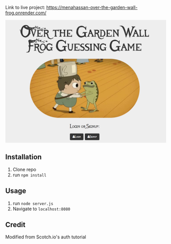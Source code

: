 Link to live project: https://menahassan-over-the-garden-wall-frog.onrender.com/

<img src="OTGW-project-screenshot.png">

## Installation

1. Clone repo
2. run `npm install`

## Usage

1. run `node server.js`
2. Navigate to `localhost:8080`

## Credit

Modified from Scotch.io's auth tutorial
